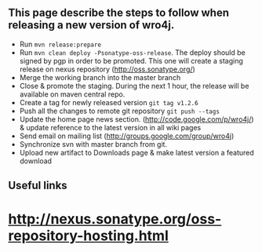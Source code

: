 ## This page describe the steps to follow when releasing a new version of wro4j. ##
  * Run `mvn release:prepare`
  * Run `mvn clean deploy -Psonatype-oss-release`. The deploy should be signed by pgp in order to be promoted. This one will create a staging release on nexus repository (http://oss.sonatype.org/)
  * Merge the working branch into the master branch
  * Close & promote the staging. During the next 1 hour, the release will be available on maven central repo.
  * Create a tag for newly released version `git tag v1.2.6`
  * Push all the changes to remote git repository `git push --tags`
  * Update the home page news section. (http://code.google.com/p/wro4j/) & update reference to the latest version in all wiki pages
  * Send email on mailing list (http://groups.google.com/group/wro4j)
  * Synchronize svn with master branch from git.
  * Upload new artifact to Downloads page & make latest version a featured download
## Useful links ##
# http://nexus.sonatype.org/oss-repository-hosting.html
